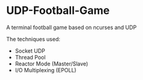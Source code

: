 # UDP-Football-Game
A terminal football game based on ncurses and UDP

The techniques used:
 - Socket UDP
 - Thread Pool
 - Reactor Mode (Master/Slave)
 - I/O Multiplexing (EPOLL)
